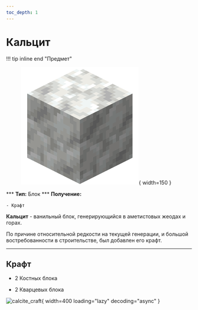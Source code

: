 ```yaml
---
toc_depth: 1
---
```


# Кальцит

!!! tip inline end "Предмет"
    <figure markdown="span">
        ![calcite](../../assets/items/items/calcite.png){ width=150 }
    </figure>
    ***
    **Тип:** Блок
    ***
    **Получение:**
    
    - Крафт

**Кальцит** - ванильный блок, генерирующийся в аметистовых жеодах и горах.

По причине относительной редкости на текущей генерации, и большой востребованности в строительстве, был добавлен его крафт.

***

## Крафт

- 2 Костных блока

- 2 Кварцевых блока

![calcite_craft](../../../assets/crafts/calcite_craft.png){ width=400 loading="lazy" decoding="async" }